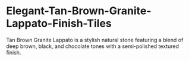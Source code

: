 # Elegant-Tan-Brown-Granite-Lappato-Finish-Tiles
Tan Brown Granite Lappato is a stylish natural stone featuring a blend of deep brown, black, and chocolate tones with a semi-polished textured finish.
